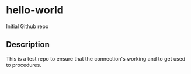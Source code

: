 # hello-world

Initial Github repo

## Description

This is a test repo to ensure that the connection's working and to get used to procedures.
